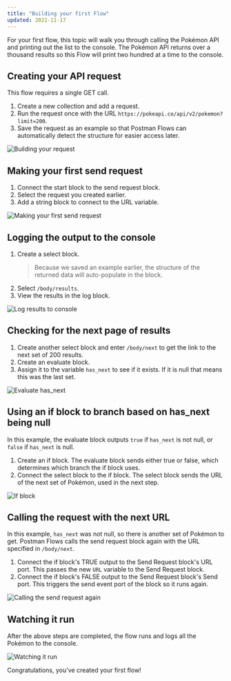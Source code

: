 ```yaml
---
title: "Building your first Flow"
updated: 2022-11-17
---
```


For your first flow, this topic will walk you through calling the Pokémon API and printing out the list to the console. The Pokémon API returns over a thousand results so this Flow will print two hundred at a time to the console.

<!--TODO: Contents. Number steps in headings? -->

## Creating your API request

This flow requires a single GET call.

1. Create a new collection and add a request.
1. Run the request once with the URL `https://pokeapi.co/api/v2/pokemon?limit=200`.
1. Save the request as an example so that Postman Flows can automatically detect the structure for easier access later.

![Building your request](https://assets.postman.com/postman-labs-docs/building-your-first-flow/first-api-request.gif)

## Making your first send request

1. Connect the start block to the send request block.
1. Select the request you created earlier.
1. Add a string block to connect to the URL variable.

![Making your first send request](https://assets.postman.com/postman-labs-docs/building-your-first-flow/first-send-request.gif)

## Logging the output to the console

1. Create a select block.
    > Because we saved an example earlier, the structure of the returned data will auto-populate in the block.
1. Select `/body/results`.
1. View the results in the log block.

![Log results to console](https://assets.postman.com/postman-labs-docs/building-your-first-flow/first-log-to-console.gif)

## Checking for the next page of results

1. Create another select block and enter `/body/next` to get the link to the next set of 200 results.
1. Create an evaluate block.
1. Assign it to the variable `has_next` to see if it exists. If it is null that means this was the last set.

![Evaluate has_next](https://assets.postman.com/postman-labs-docs/building-your-first-flow/first-check-for-next-result.gif)

## Using an if block to branch based on has_next being null

In this example, the evaluate block outputs `true` if `has_next` is not null, or `false` if `has_next` is null.

1. Create an if block. The evaluate block sends either true or false, which determines which branch the if block uses.
1. Connect the select block to the if block. The select block sends the URL of the next set of Pokémon, used in the next step.

![If block](https://assets.postman.com/postman-labs-docs/building-your-first-flow/first-if-block.gif)

## Calling the request with the next URL

In this example, `has_next` was not null, so there is another set of Pokémon to get. Postman Flows calls the send request block again with the URL specified in `/body/next`.

1. Connect the if block's TRUE output to the Send Request block's URL port. This passes the new `URL` variable to the Send Request block.
1. Connect the if block's FALSE output to the Send Request block's Send port. This triggers the send event port of the block so it runs again.

![Calling the send request again](https://assets.postman.com/postman-labs-docs/building-your-first-flow/first-next-url.gif)

## Watching it run

After the above steps are completed, the flow runs and logs all the Pokémon to the console.

![Watching it run](https://assets.postman.com/postman-labs-docs/building-your-first-flow/watching-flow-run.gif)

Congratulations, you've created your first flow!
